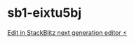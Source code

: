 # sb1-eixtu5bj

[Edit in StackBlitz next generation editor ⚡️](https://stackblitz.com/~/github.com/hicham-alaoui0/sb1-eixtu5bj)